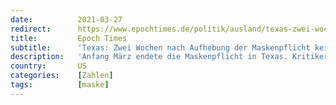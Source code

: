 ```yaml
---
date:          2021-03-27
redirect:      https://www.epochtimes.de/politik/ausland/texas-zwei-wochen-nach-aufhebung-der-maskenpflicht-kein-anstieg-von-covid-faellen-a3479622.html
title:         Epoch Times
subtitle:      'Texas: Zwei Wochen nach Aufhebung der Maskenpflicht kein Anstieg von COVID-Fällen'
description:   'Anfang März endete die Maskenpflicht in Texas. Kritiker verurteilten jedoch den symbolischen Schritt zurück zur Normalität und befürchteten wieder ansteigende COVID-Fälle. Die Angst scheint angesichts sinkender Zahlen unbegründet.'
country:       US
categories:    [Zahlen]
tags:          [maske]
---
```

